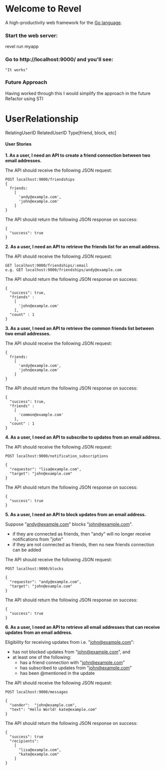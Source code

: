 # Welcome to Revel

A high-productivity web framework for the [Go language](http://www.golang.org/).


### Start the web server:

   revel run myapp

### Go to http://localhost:9000/ and you'll see:

    "It works"


### Future Approach

Having worked through this I would simplify the approach in the future 
Refactor using STI

UserRelationship
====
RelatingUserID
RelatedUserID
Type[friend, block, etc]


#### User Stories

**1. As a user, I need an API to create a friend connection between two email addresses.**

The API should receive the following JSON request:
```
POST localhost:9000/friendships
{
  friends:
    [
      'andy@example.com',
      'john@example.com'
    ]
}
```

The API should return the following JSON response on success:

```
{
  "success": true
}
```

**2. As a user, I need an API to retrieve the friends list for an email address.**

The API should receive the following JSON request:

```
GET localhost:9000/friendships/:email
e.g. GET localhost:9000/friendships/andy@example.com
```

The API should return the following JSON response on success:

```
{
  "success": true,
  "friends" :
    [
      'john@example.com'
    ],
  "count" : 1   
}
```


**3. As a user, I need an API to retrieve the common friends list between two email addresses.**

The API should receive the following JSON request:

```
{
  friends:
    [
      'andy@example.com',
      'john@example.com'
    ]
}
```

The API should return the following JSON response on success:

```
{
  "success": true,
  "friends" :
    [
      'common@example.com'
    ],
  "count" : 1   
}
```


**4. As a user, I need an API to subscribe to updates from an email address.**

The API should receive the following JSON request:

```
POST localhost:9000/notification_subscriptions

{
  "requestor": "lisa@example.com",
  "target": "john@example.com"
}
```

The API should return the following JSON response on success:

```
{
  "success": true
}
```


**5. As a user, I need an API to block updates from an email address.**

Suppose "andy@example.com" blocks "john@example.com".

- if they are connected as friends, then "andy" will no longer receive notifications from "john"
- if they are not connected as friends, then no new friends connection can be added

The API should receive the following JSON request:

```
POST localhost:9000/blocks

{
  "requestor": "andy@example.com",
  "target": "john@example.com"
}
```

The API should return the following JSON response on success:

```
{
  "success": true
}
```

**6. As a user, I need an API to retrieve all email addresses that can receive updates from an email address.**

Eligibility for receiving updates from i.e. "john@example.com":
- has not blocked updates from "john@example.com", and
- at least one of the following:
  - has a friend connection with "john@example.com"
  - has subscribed to updates from "john@example.com"
  - has been @mentioned in the update

The API should receive the following JSON request:

```
POST localhost:9000/messages

{
  "sender":  "john@example.com",
  "text": "Hello World! kate@example.com"
}
```

The API should return the following JSON response on success:

```
{
  "success": true
  "recipients":
    [
      "lisa@example.com",
      "kate@example.com"
    ]
}
```

